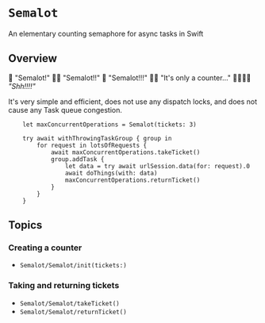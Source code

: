 # ``Semalot``

An elementary counting semaphore for async tasks in Swift

## Overview

👨 "Semalot!"
👨‍🦱 "Semalot!!"
👴 "Semalot!!!"
🤦‍♀️ "It's only a counter…"
👨👨‍🦱👴 _"Shh!!!!"_

It's very simple and efficient, does not use any dispatch locks, and does not cause any Task queue congestion.

```
    let maxConcurrentOperations = Semalot(tickets: 3)

    try await withThrowingTaskGroup { group in
        for request in lotsOfRequests {
            await maxConcurrentOperations.takeTicket()
            group.addTask {
                let data = try await urlSession.data(for: request).0
                await doThings(with: data)
                maxConcurrentOperations.returnTicket()
            }
        }
    }
```

## Topics

### Creating a counter
- ``Semalot/Semalot/init(tickets:)``

### Taking and returning tickets
- ``Semalot/Semalot/takeTicket()``
- ``Semalot/Semalot/returnTicket()``
